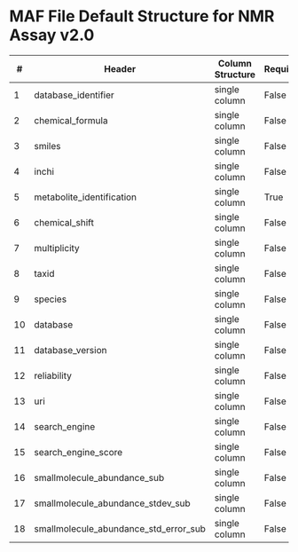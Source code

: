 # MAF File Default Structure for NMR Assay v2.0

| # |Header  | Column Structure  | Required | Min Length | Max Length | Description | Examples | Controlled Terms| Default Value  |
|---|--------|-------------------|----------|------------|------------|-------------|----------|-----------------|----------------|
| 1 | database_identifier | single column | False | - | - |  |  |  | |
| 2 | chemical_formula | single column | False | - | - |  |  |  | |
| 3 | smiles | single column | False | - | - |  |  |  | |
| 4 | inchi | single column | False | - | - |  |  |  | |
| 5 | metabolite_identification | single column | True | 2 | - |  |  |  | |
| 6 | chemical_shift | single column | False | - | - |  |  |  | |
| 7 | multiplicity | single column | False | - | - |  |  |  | |
| 8 | taxid | single column | False | - | - |  |  |  | |
| 9 | species | single column | False | - | - |  |  |  | |
| 10 | database | single column | False | - | - |  |  |  | |
| 11 | database_version | single column | False | - | - |  |  |  | |
| 12 | reliability | single column | False | - | - |  |  |  | |
| 13 | uri | single column | False | - | - |  |  |  | |
| 14 | search_engine | single column | False | - | - |  |  |  | |
| 15 | search_engine_score | single column | False | - | - |  |  |  | |
| 16 | smallmolecule_abundance_sub | single column | False | - | - |  |  |  | |
| 17 | smallmolecule_abundance_stdev_sub | single column | False | - | - |  |  |  | |
| 18 | smallmolecule_abundance_std_error_sub | single column | False | - | - |  |  |  | |
